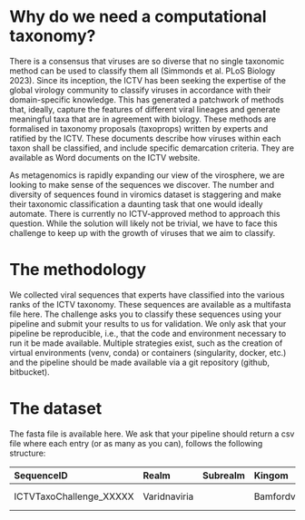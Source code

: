 # Why do we need a computational taxonomy?

There is a consensus that viruses are so diverse that no single
taxonomic method can be used to classify them all (Simmonds et
al. PLoS Biology 2023). Since its inception, the ICTV has been seeking
the expertise of the global virology community to classify viruses in
accordance with their domain-specific knowledge. This has generated a
patchwork of methods that, ideally, capture the features of different
viral lineages and generate meaningful taxa that are in agreement with
biology. These methods are formalised in taxonomy proposals
(taxoprops) written by experts and ratified by the ICTV. These
documents describe how viruses within each taxon shall be classified,
and include specific demarcation criteria. They are available as Word
documents on the ICTV website.

As metagenomics is rapidly expanding our view of the virosphere, we
are looking to make sense of the sequences we discover. The number and
diversity of sequences found in viromics dataset is staggering and
make their taxonomic classification a daunting task that one would
ideally automate. There is currently no ICTV-approved method to
approach this question. While the solution will likely not be trivial,
we have to face this challenge to keep up with the growth of viruses
that we aim to classify.

# The methodology

We collected viral sequences that experts have classified into the
various ranks of the ICTV taxonomy. These sequences are available as a
multifasta file here. The challenge asks you to classify these
sequences using your pipeline and submit your results to us for
validation. We only ask that your pipeline be reproducible, i.e., that
the code and environment necessary to run it be made
available. Multiple strategies exist, such as the creation of virtual
environments (venv, conda) or containers (singularity, docker, etc.)
and the pipeline should be made available via a git repository
(github, bitbucket).

# The dataset

The fasta file is available here. We ask that your pipeline should
return a csv file where each entry (or as many as you can), follows
the following structure:

<div class="table-wrapper" markdown="block">

|SequenceID|Realm|Subrealm|Kingom|Subkingdom|Phylum|Subphylum|Class|Subclass|Order|Suborder|Family|Subfamily|Genus|Subgenus|Species|
|:---------|:----|:-------|:-----|:---------|:-----|:--------|:----|:-------|:----|:-------|:-----|:--------|:----|:-------|:------|
|ICTVTaxoChallenge_XXXXX|Varidnaviria||Bamfordvirae||Nucleocytoviricota||Megaviricetes||Imitervirales||Mimiviridae|Megamimivirinae|Mimivirus||Mimivirus bradfordmassiliense|

</div>
